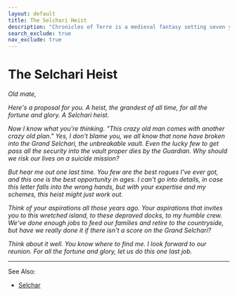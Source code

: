 ```yaml
---
layout: default
title: The Selchari Heist
description: "Chronicles of Terre is a medieval fantasy setting seven years in the writing, currently for dungeons & dragons 5th edition."
search_exclude: true
nav_exclude: true
---
```


# The Selchari Heist

*Old mate,*

*Here's a proposal for you. A heist, the grandest of all time, for all the fortune and glory. A Selchari heist.*

*Now I know what you're thinking. "This crazy old man comes with another crazy old plan." Yes, I don't blame you, we all know that none have broken into the Grand Selchari, the unbreakable vault. Even the lucky few to get pass all the security into the vault proper dies by the Guardian. Why should we risk our lives on a suicide mission?*

*But hear me out one last time. You few are the best rogues I've ever got, and this one is the best opportunity in ages. I can't go into details, in case this letter falls into the wrong hands, but with your expertise and my schemes, this heist might just work out.*

*Think of your aspirations all those years ago. Your aspirations that invites you to this wretched island, to these depraved docks, to my humble crew. We've done enough jobs to feed our families and retire to the countryside, but have we really done it if there isn't a score on the Grand Selchari?*

*Think about it well. You know where to find me. I look forward to our reunion. For all the fortune and glory, let us do this one last job.*

* * *

See Also:
- [Selchar](../../region/other/selchar)